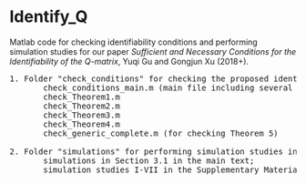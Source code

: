 # Identify_Q

Matlab code for checking identifiability conditions and performing simulation studies for our paper _Sufficient and Necessary Conditions for the Identifiability of the Q-matrix_, Yuqi Gu and Gongjun Xu (2018+).

<pre>
1. Folder "check_conditions" for checking the proposed identifiability conditions:  
       check_conditions_main.m (main file including several examples)
       check_Theorem1.m  
       check_Theorem2.m  
       check_Theorem3.m  
       check_Theorem4.m  
       check_generic_complete.m (for checking Theorem 5)
       
2. Folder "simulations" for performing simulation studies including:  
       simulations in Section 3.1 in the main text;  
       simulation studies I-VII in the Supplementary Material.
<pre\>

